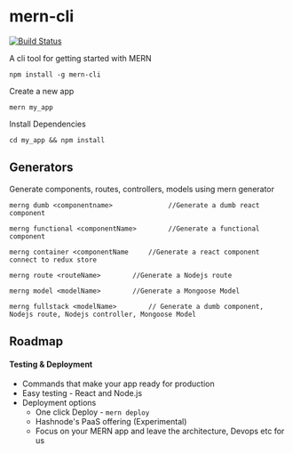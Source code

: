 # mern-cli
[![Build Status](https://travis-ci.org/Hashnode/mern-cli.svg?branch=master)](https://travis-ci.org/Hashnode/mern-cli)

A cli tool for getting started with MERN

```
npm install -g mern-cli
```


Create a new app
```
mern my_app
```

Install Dependencies
```
cd my_app && npm install
```

## Generators

Generate components, routes, controllers, models using mern generator

```merng dumb <componentname>          	   //Generate a dumb react component```

```merng functional <componentName>   	   //Generate a functional component```

```merng container <componentName	  //Generate a react component connect to redux store```

```merng route <routeName>	  	  //Generate a Nodejs route```

```merng model <modelName>		  //Generate a Mongoose Model```

```merng fullstack <modelName>		  // Generate a dumb component, Nodejs route, Nodejs controller, Mongoose Model```

## Roadmap

#### Testing & Deployment

- Commands that make your app ready for production
- Easy testing - React and Node.js
- Deployment options 
	- One click Deploy - `mern deploy`
	- Hashnode's PaaS offering (Experimental)
   - Focus on your MERN app and leave the architecture, Devops etc for us
